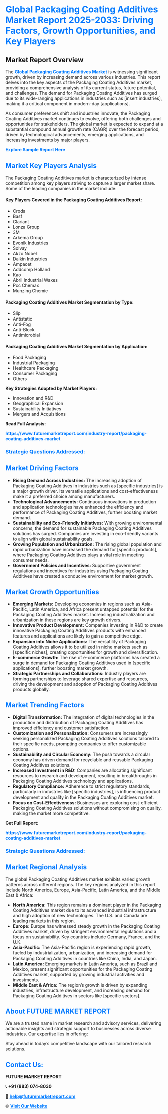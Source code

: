 <h1 style="color: #007BFF;">Global Packaging Coating Additives Market Report 2025-2033: Driving Factors, Growth Opportunities, and Key Players</h1>

<section id="overview">
<h2>Market Report Overview</h2>
<p>The <a href="https://www.futuremarketreport.com/industry-report/packaging-coating-additives-market" style="color: #007BFF; text-decoration: none;"><strong>Global Packaging Coating Additives Market</strong></a> is witnessing significant growth, driven by increasing demand across various industries. This report delves into the key aspects of the Packaging Coating Additives market, providing a comprehensive analysis of its current status, future potential, and challenges. The demand for Packaging Coating Additives has surged due to its wide-ranging applications in industries such as [insert industries], making it a critical component in modern-day [applications].</p>
<p>As consumer preferences shift and industries innovate, the Packaging Coating Additives market continues to evolve, offering both challenges and opportunities for stakeholders. The global market is expected to expand at a substantial compound annual growth rate (CAGR) over the forecast period, driven by technological advancements, emerging applications, and increasing investments by major players.</p>
</section>

<section id="overview">
<p><a href="https://www.futuremarketreport.com/request-sample/reportId=30330" style="color: #007BFF; text-decoration: none;"><strong>Explore Sample Report Here</strong></a></p>
</section>

<section id="key-players">
<h2 style="color: #007BFF;">Market Key Players Analysis</h2>
<p>The Packaging Coating Additives market is characterized by intense competition among key players striving to capture a larger market share. Some of the leading companies in the market include:</p>
<h4>Key Players Covered in the Packaging Coating Additives Report:</h4>
<ul><li>Croda</li><li>Basf</li><li>Clariant</li><li>Lonza Group</li><li>3M</li><li>Arkema Group</li><li>Evonik Industries</li><li>Solvay</li><li>Akzo Nobel</li><li>Daikin Industries</li><li>Ampacet</li><li>Addcomp Holland</li><li>Kao</li><li>Abril Industrial Waxes</li><li>Pcc Chemax</li><li>Munzing Chemie</li></ul>
<h4>Packaging Coating Additives Market Segmentation by Type:</h4>
<ul><li>Slip</li><li>Antistatic</li><li>Anti-Fog</li><li>Anti-Block</li><li>Antimicrobial</li></ul>

<h4>Packaging Coating Additives Market Segmentation by Application:</h4>
<ul><li>Food Packaging</li><li>Industrial Packaging</li><li>Healthcare Packaging</li><li>Consumer Packaging</li><li>Others</li></ul>
<p><strong>Key Strategies Adopted by Market Players:</strong></p>
<ul>
<li>Innovation and R&D</li>
<li>Geographical Expansion</li>
<li>Sustainability Initiatives</li>
<li>Mergers and Acquisitions</li>
</ul>
</section>

<section>
<p><strong>Read Full Analysis: </strong></p><a href="https://www.futuremarketreport.com/industry-report/packaging-coating-additives-market" style="color: #007BFF; text-decoration: none;"><strong>https://www.futuremarketreport.com/industry-report/packaging-coating-additives-market</strong></a>
<h3 style="color: #007BFF;">Strategic Questions Addressed:</h3>
</section>

<section id="driving-factors">
<h2 style="color: #007BFF;">Market Driving Factors</h2>
<ul>
<li><strong>Rising Demand Across Industries:</strong> The increasing adoption of Packaging Coating Additives in industries such as [specific industries] is a major growth driver. Its versatile applications and cost-effectiveness make it a preferred choice among manufacturers.</li>
<li><strong>Technological Advancements:</strong> Continuous innovations in production and application technologies have enhanced the efficiency and performance of Packaging Coating Additives, further boosting market demand.</li>
<li><strong>Sustainability and Eco-Friendly Initiatives:</strong> With growing environmental concerns, the demand for sustainable Packaging Coating Additives solutions has surged. Companies are investing in eco-friendly variants to align with global sustainability goals.</li>
<li><strong>Growing Population and Urbanization:</strong> The rising global population and rapid urbanization have increased the demand for [specific products], where Packaging Coating Additives plays a vital role in meeting consumer needs.</li>
<li><strong>Government Policies and Incentives:</strong> Supportive government regulations and incentives for industries using Packaging Coating Additives have created a conducive environment for market growth.</li>
</ul>
</section>

<section id="growth-opportunities">
<h2 style="color: #007BFF;">Market Growth Opportunities</h2>
<ul>
<li><strong>Emerging Markets:</strong> Developing economies in regions such as Asia-Pacific, Latin America, and Africa present untapped potential for the Packaging Coating Additives market. Increasing industrialization and urbanization in these regions are key growth drivers.</li>
<li><strong>Innovative Product Development:</strong> Companies investing in R&D to create innovative Packaging Coating Additives products with enhanced features and applications are likely to gain a competitive edge.</li>
<li><strong>Expansion into Niche Applications:</strong> The versatility of Packaging Coating Additives allows it to be utilized in niche markets such as [specific niches], creating opportunities for growth and diversification.</li>
<li><strong>E-commerce Growth:</strong> The rise of e-commerce platforms has created a surge in demand for Packaging Coating Additives used in [specific applications], further boosting market growth.</li>
<li><strong>Strategic Partnerships and Collaborations:</strong> Industry players are forming partnerships to leverage shared expertise and resources, driving the development and adoption of Packaging Coating Additives products globally.</li>
</ul>
</section>

<section id="trending-factors">
<h2 style="color: #007BFF;">Market Trending Factors</h2>
<ul>
<li><strong>Digital Transformation:</strong> The integration of digital technologies in the production and distribution of Packaging Coating Additives has improved efficiency and customer satisfaction.</li>
<li><strong>Customization and Personalization:</strong> Consumers are increasingly seeking personalized Packaging Coating Additives solutions tailored to their specific needs, prompting companies to offer customizable options.</li>
<li><strong>Sustainability and Circular Economy:</strong> The push towards a circular economy has driven demand for recyclable and reusable Packaging Coating Additives solutions.</li>
<li><strong>Increased Investment in R&D:</strong> Companies are allocating significant resources to research and development, resulting in breakthroughs in Packaging Coating Additives technology and applications.</li>
<li><strong>Regulatory Compliance:</strong> Adherence to strict regulatory standards, particularly in industries like [specific industries], is influencing product development and quality in the Packaging Coating Additives market.</li>
<li><strong>Focus on Cost-Effectiveness:</strong> Businesses are exploring cost-efficient Packaging Coating Additives solutions without compromising on quality, making the market more competitive.</li>
</ul>
</section>

<section>
<p><strong>Get Full Report: </strong></p><a href="https://www.futuremarketreport.com/industry-report/packaging-coating-additives-market" style="color: #007BFF; text-decoration: none;"><strong>https://www.futuremarketreport.com/industry-report/packaging-coating-additives-market</strong></a>
<h3 style="color: #007BFF;">Strategic Questions Addressed:</h3>
</section>


<section id="regional-analysis">
<h2 style="color: #007BFF;">Market Regional Analysis</h2>
<p>The global Packaging Coating Additives market exhibits varied growth patterns across different regions. The key regions analyzed in this report include North America, Europe, Asia-Pacific, Latin America, and the Middle East & Africa:</p>
<ul>
<li><strong>North America:</strong> This region remains a dominant player in the Packaging Coating Additives market due to its advanced industrial infrastructure and high adoption of new technologies. The U.S. and Canada are leading markets in this region.</li>
<li><strong>Europe:</strong> Europe has witnessed steady growth in the Packaging Coating Additives market, driven by stringent environmental regulations and a focus on sustainability. Key countries include Germany, France, and the U.K.</li>
<li><strong>Asia-Pacific:</strong> The Asia-Pacific region is experiencing rapid growth, fueled by industrialization, urbanization, and increasing demand for Packaging Coating Additives in countries like China, India, and Japan.</li>
<li><strong>Latin America:</strong> Emerging markets in Latin America, such as Brazil and Mexico, present significant opportunities for the Packaging Coating Additives market, supported by growing industrial activities and investments.</li>
<li><strong>Middle East & Africa:</strong> The region’s growth is driven by expanding industries, infrastructure development, and increasing demand for Packaging Coating Additives in sectors like [specific sectors].</li>
</ul>
</section>

<footer>
<h2 style="color: #007BFF;">About FUTURE MARKET REPORT</h2>
<p>We are a trusted name in market research and advisory services, delivering actionable insights and strategic support to businesses across diverse industries. Our expertise lies in offering:</p>

<p>Stay ahead in today’s competitive landscape with our tailored research solutions.</p>

<h2 style="color: #007BFF;">Contact Us:</h2>
<p><strong>FUTURE MARKET REPORT</strong></p>
<p>📞 <strong>+91 (883) 074-8030</strong></p>
<p>📧 <strong><a href="mailto:help@futuremarketreport.com" style="color: #007BFF;">help@futuremarketreport.com</a></strong></p>
<p>🌐 <strong><a href="https://www.futuremarketreport.com/" style="color: #007BFF;">Visit Our Website</a></strong></p>
</footer>